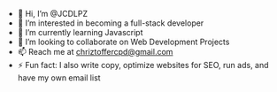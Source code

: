 - 👋 Hi, I’m @JCDLPZ
- 👀 I’m interested in becoming a full-stack developer
- 🌱 I’m currently learning Javascript
- 💞️ I’m looking to collaborate on Web Development Projects
- 📫 Reach me at chriztoffercpd@gmail.com
- ⚡ Fun fact: I also write copy, optimize websites for SEO, run ads, and have my own email list

<!---
JCDLPZ/JCDLPZ is a ✨ special ✨ repository because its `README.md` (this file) appears on your GitHub profile.
You can click the Preview link to take a look at your changes.
--->
